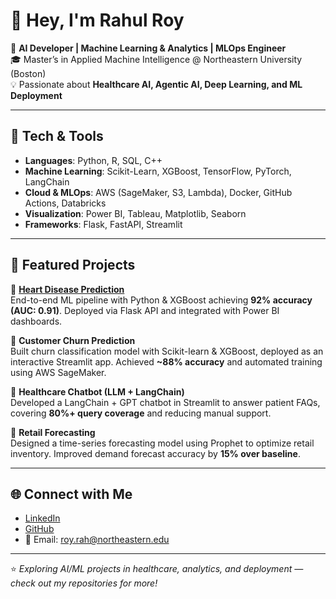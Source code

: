 # 👋 Hey, I'm Rahul Roy  

🚀 **AI Developer | Machine Learning & Analytics | MLOps Engineer**  
🎓 Master’s in Applied Machine Intelligence @ Northeastern University (Boston)  
💡 Passionate about **Healthcare AI, Agentic AI, Deep Learning, and ML Deployment**  

---

## 🔧 Tech & Tools  
- **Languages**: Python, R, SQL, C++  
- **Machine Learning**: Scikit-Learn, XGBoost, TensorFlow, PyTorch, LangChain  
- **Cloud & MLOps**: AWS (SageMaker, S3, Lambda), Docker, GitHub Actions, Databricks  
- **Visualization**: Power BI, Tableau, Matplotlib, Seaborn  
- **Frameworks**: Flask, FastAPI, Streamlit  

---

## 📂 Featured Projects  

🔹 [**Heart Disease Prediction**](https://github.com/rahul-roy56/flask-heart-disease-api)  
End-to-end ML pipeline with Python & XGBoost achieving **92% accuracy (AUC: 0.91)**. Deployed via Flask API and integrated with Power BI dashboards.  

🔹 **Customer Churn Prediction**  
Built churn classification model with Scikit-learn & XGBoost, deployed as an interactive Streamlit app. Achieved **~88% accuracy** and automated training using AWS SageMaker.  

🔹 **Healthcare Chatbot (LLM + LangChain)**  
Developed a LangChain + GPT chatbot in Streamlit to answer patient FAQs, covering **80%+ query coverage** and reducing manual support.  

🔹 **Retail Forecasting**  
Designed a time-series forecasting model using Prophet to optimize retail inventory. Improved demand forecast accuracy by **15% over baseline**.  


---

## 🌐 Connect with Me  
- [LinkedIn](https://www.linkedin.com/in/rahulroy0499/)  
- [GitHub](https://github.com/rahul-roy56)  
- 📧 Email: roy.rah@northeastern.edu  

---
⭐️ *Exploring AI/ML projects in healthcare, analytics, and deployment — check out my repositories for more!*  
